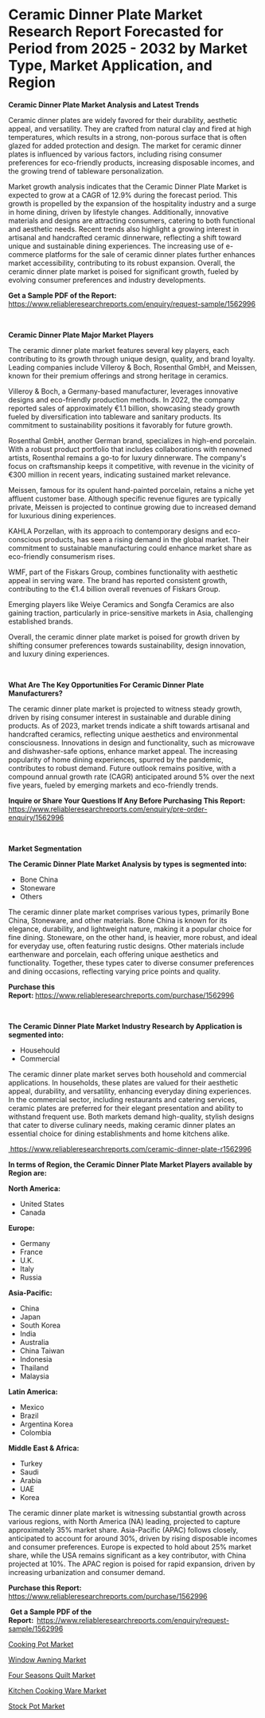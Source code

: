 <p><h1>Ceramic Dinner Plate Market Research Report Forecasted for Period from 2025 -  2032 by Market Type, Market Application, and Region</h1></p><p><strong>Ceramic Dinner Plate Market Analysis and Latest Trends</strong></p>
<p><p>Ceramic dinner plates are widely favored for their durability, aesthetic appeal, and versatility. They are crafted from natural clay and fired at high temperatures, which results in a strong, non-porous surface that is often glazed for added protection and design. The market for ceramic dinner plates is influenced by various factors, including rising consumer preferences for eco-friendly products, increasing disposable incomes, and the growing trend of tableware personalization.</p><p>Market growth analysis indicates that the Ceramic Dinner Plate Market is expected to grow at a CAGR of 12.9% during the forecast period. This growth is propelled by the expansion of the hospitality industry and a surge in home dining, driven by lifestyle changes. Additionally, innovative materials and designs are attracting consumers, catering to both functional and aesthetic needs. Recent trends also highlight a growing interest in artisanal and handcrafted ceramic dinnerware, reflecting a shift toward unique and sustainable dining experiences. The increasing use of e-commerce platforms for the sale of ceramic dinner plates further enhances market accessibility, contributing to its robust expansion. Overall, the ceramic dinner plate market is poised for significant growth, fueled by evolving consumer preferences and industry developments.</p></p>
<p><strong>Get a Sample PDF of the Report:&nbsp;</strong> <a href="https://www.reliableresearchreports.com/enquiry/request-sample/1562996?utm_campaign=36&utm_medium=2&utm_source=Github&utm_content=ia&utm_term=05022025&utm_id=ceramic-dinner-plate">https://www.reliableresearchreports.com/enquiry/request-sample/1562996</a></p>
<p>&nbsp;</p>
<p><strong>Ceramic Dinner Plate Major Market Players</strong></p>
<p><p>The ceramic dinner plate market features several key players, each contributing to its growth through unique design, quality, and brand loyalty. Leading companies include Villeroy & Boch, Rosenthal GmbH, and Meissen, known for their premium offerings and strong heritage in ceramics.</p><p>Villeroy & Boch, a Germany-based manufacturer, leverages innovative designs and eco-friendly production methods. In 2022, the company reported sales of approximately €1.1 billion, showcasing steady growth fueled by diversification into tableware and sanitary products. Its commitment to sustainability positions it favorably for future growth.</p><p>Rosenthal GmbH, another German brand, specializes in high-end porcelain. With a robust product portfolio that includes collaborations with renowned artists, Rosenthal remains a go-to for luxury dinnerware. The company's focus on craftsmanship keeps it competitive, with revenue in the vicinity of €300 million in recent years, indicating sustained market relevance.</p><p>Meissen, famous for its opulent hand-painted porcelain, retains a niche yet affluent customer base. Although specific revenue figures are typically private, Meissen is projected to continue growing due to increased demand for luxurious dining experiences.</p><p>KAHLA Porzellan, with its approach to contemporary designs and eco-conscious products, has seen a rising demand in the global market. Their commitment to sustainable manufacturing could enhance market share as eco-friendly consumerism rises.</p><p>WMF, part of the Fiskars Group, combines functionality with aesthetic appeal in serving ware. The brand has reported consistent growth, contributing to the €1.4 billion overall revenues of Fiskars Group. </p><p>Emerging players like Weiye Ceramics and Songfa Ceramics are also gaining traction, particularly in price-sensitive markets in Asia, challenging established brands.</p><p>Overall, the ceramic dinner plate market is poised for growth driven by shifting consumer preferences towards sustainability, design innovation, and luxury dining experiences.</p></p>
<p>&nbsp;</p>
<p><strong>What Are The Key Opportunities For Ceramic Dinner Plate Manufacturers?</strong></p>
<p><p>The ceramic dinner plate market is projected to witness steady growth, driven by rising consumer interest in sustainable and durable dining products. As of 2023, market trends indicate a shift towards artisanal and handcrafted ceramics, reflecting unique aesthetics and environmental consciousness. Innovations in design and functionality, such as microwave and dishwasher-safe options, enhance market appeal. The increasing popularity of home dining experiences, spurred by the pandemic, contributes to robust demand. Future outlook remains positive, with a compound annual growth rate (CAGR) anticipated around 5% over the next five years, fueled by emerging markets and eco-friendly trends.</p></p>
<p><strong>Inquire or Share Your Questions If Any Before Purchasing This Report:</strong> <a href="https://www.reliableresearchreports.com/enquiry/pre-order-enquiry/1562996?utm_campaign=36&utm_medium=2&utm_source=Github&utm_content=ia&utm_term=05022025&utm_id=ceramic-dinner-plate">https://www.reliableresearchreports.com/enquiry/pre-order-enquiry/1562996</a></p>
<p>&nbsp;</p>
<p><strong>Market Segmentation</strong></p>
<p><strong>The Ceramic Dinner Plate Market Analysis by types is segmented into:</strong></p>
<p><ul><li>Bone China</li><li>Stoneware</li><li>Others</li></ul></p>
<p><p>The ceramic dinner plate market comprises various types, primarily Bone China, Stoneware, and other materials. Bone China is known for its elegance, durability, and lightweight nature, making it a popular choice for fine dining. Stoneware, on the other hand, is heavier, more robust, and ideal for everyday use, often featuring rustic designs. Other materials include earthenware and porcelain, each offering unique aesthetics and functionality. Together, these types cater to diverse consumer preferences and dining occasions, reflecting varying price points and quality.</p></p>
<p><strong>Purchase this Report:&nbsp;</strong><a href="https://www.reliableresearchreports.com/purchase/1562996?utm_campaign=36&utm_medium=2&utm_source=Github&utm_content=ia&utm_term=05022025&utm_id=ceramic-dinner-plate">https://www.reliableresearchreports.com/purchase/1562996</a></p>
<p>&nbsp;</p>
<p><strong>The Ceramic Dinner Plate Market Industry Research by Application is segmented into:</strong></p>
<p><ul><li>Househould</li><li>Commercial</li></ul></p>
<p><p>The ceramic dinner plate market serves both household and commercial applications. In households, these plates are valued for their aesthetic appeal, durability, and versatility, enhancing everyday dining experiences. In the commercial sector, including restaurants and catering services, ceramic plates are preferred for their elegant presentation and ability to withstand frequent use. Both markets demand high-quality, stylish designs that cater to diverse culinary needs, making ceramic dinner plates an essential choice for dining establishments and home kitchens alike.</p></p>
<p><a href="https://www.reliableresearchreports.com/ceramic-dinner-plate-r1562996?utm_campaign=36&utm_medium=2&utm_source=Github&utm_content=ia&utm_term=05022025&utm_id=ceramic-dinner-plate">&nbsp;https://www.reliableresearchreports.com/ceramic-dinner-plate-r1562996</a></p>
<p><strong>In terms of Region, the Ceramic Dinner Plate Market Players available by Region are:</strong></p>
<p>
    <p> <strong> North America: </strong>
        <ul>
            <li>United States</li>
            <li>Canada</li>
        </ul>
        </p> 
    <p> <strong> Europe: </strong>
        <ul>
            <li>Germany</li>
            <li>France</li>
            <li>U.K.</li>
            <li>Italy</li>
            <li>Russia</li>
        </ul>
        </p> 
    <p> <strong> Asia-Pacific: </strong>
        <ul>
            <li>China</li>
            <li>Japan</li>
            <li>South Korea</li>
            <li>India</li>
            <li>Australia</li>
            <li>China Taiwan</li>
            <li>Indonesia</li>
            <li>Thailand</li>
            <li>Malaysia</li>
        </ul>
        </p> 
    <p> <strong> Latin America: </strong>
        <ul>
            <li>Mexico</li>
            <li>Brazil</li>
            <li>Argentina Korea</li>
            <li>Colombia</li>
        </ul>
        </p> 
    <p> <strong> Middle East & Africa: </strong>
        <ul>
            <li>Turkey</li>
            <li>Saudi</li>
            <li>Arabia</li>
            <li>UAE</li>
            <li>Korea</li>
        </ul>
    </p>
    </p>
<p><p>The ceramic dinner plate market is witnessing substantial growth across various regions, with North America (NA) leading, projected to capture approximately 35% market share. Asia-Pacific (APAC) follows closely, anticipated to account for around 30%, driven by rising disposable incomes and consumer preferences. Europe is expected to hold about 25% market share, while the USA remains significant as a key contributor, with China projected at 10%. The APAC region is poised for rapid expansion, driven by increasing urbanization and consumer demand.</p></p>
<p><strong>Purchase this Report: </strong><a href="https://www.reliableresearchreports.com/purchase/1562996?utm_campaign=36&utm_medium=2&utm_source=Github&utm_content=ia&utm_term=05022025&utm_id=ceramic-dinner-plate">https://www.reliableresearchreports.com/purchase/1562996</a></p>
<p>&nbsp;<strong>Get a Sample PDF of the Report:&nbsp;&nbsp;</strong><a href="https://www.reliableresearchreports.com/enquiry/request-sample/1562996?utm_campaign=36&utm_medium=2&utm_source=Github&utm_content=ia&utm_term=05022025&utm_id=ceramic-dinner-plate">https://www.reliableresearchreports.com/enquiry/request-sample/1562996</a></p>
<p><strong></strong></p>
<p><p><a href="https://github.com/cheryjhonson/Market-Research-Report-List-1/blob/main/cooking-pot-market.md?utm_campaign=36&utm_medium=2&utm_source=Github&utm_content=ia&utm_term=05022025&utm_id=ceramic-dinner-plate">Cooking Pot Market</a></p><p><a href="https://github.com/elitasvimal/Market-Research-Report-List-1/blob/main/window-awning-market.md?utm_campaign=36&utm_medium=2&utm_source=Github&utm_content=ia&utm_term=05022025&utm_id=ceramic-dinner-plate">Window Awning Market</a></p><p><a href="https://github.com/raeezkenedz/Market-Research-Report-List-1/blob/main/four-seasons-quilt-market.md?utm_campaign=36&utm_medium=2&utm_source=Github&utm_content=ia&utm_term=05022025&utm_id=ceramic-dinner-plate">Four Seasons Quilt Market</a></p><p><a href="https://github.com/dierdrecrichton210/Market-Research-Report-List-1/blob/main/kitchen-cooking-ware-market.md?utm_campaign=36&utm_medium=2&utm_source=Github&utm_content=ia&utm_term=05022025&utm_id=ceramic-dinner-plate">Kitchen Cooking Ware Market</a></p><p><a href="https://github.com/pelahotayabe/Market-Research-Report-List-1/blob/main/stock-pot-market.md?utm_campaign=36&utm_medium=2&utm_source=Github&utm_content=ia&utm_term=05022025&utm_id=ceramic-dinner-plate">Stock Pot Market</a></p></p>